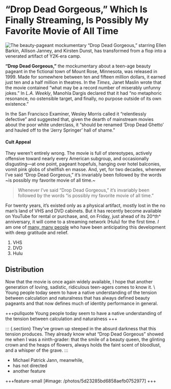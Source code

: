 # “Drop Dead Gorgeous,” Which Is Finally Streaming, Is Possibly My Favorite Movie of All Time

![The beauty-pageant mockumentary “Drop Dead Gorgeous,” starring Ellen Barkin, Allison Janney, and Kirsten Dunst, has transformed from a flop into a venerated artifact of Y2K-era camp.](https://media.newyorker.com/photos/5d1681a47ee4a30008869919/master/w_1626,c_limit/Tolentino-Drop-Dead-Gorgeous.jpg)

**“Drop Dead Gorgeous,”** the mockumentary about a teen-age beauty pageant in the fictional town of Mount Rose, Minnesota, was released in 1999. Made for somewhere between ten and fifteen million dollars, it earned just ten and a half million in theatres. In the _Times_, Janet Maslin wrote that the movie contained “what may be a record number of miserably unfunny jokes.” In _L.A. Weekly_, Manohla Dargis declared that it had “no metaphoric resonance, no ostensible target, and finally, no purpose outside of its own existence.”

In the San Francisco Examiner, Wesley Morris called it “relentlessly defective” and suggested that, given the dearth of mainstream movies about the poor white underclass, it “should be renamed ‘Drop Dead Ghetto’ and hauled off to the ‘Jerry Springer’ hall of shame.”

#### Cult Appeal

They weren’t entirely wrong. The movie is full of stereotypes, actively offensive toward nearly every American subgroup, and occasionally disgusting—at one point, pageant hopefuls, hanging over hotel balconies, vomit pink globs of shellfish en masse. And, yet, for two decades, whenever I’ve said “Drop Dead Gorgeous,” it’s invariably been followed by the words ~is possibly my favorite movie of all time.~

> Whenever I’ve said “Drop Dead Gorgeous,” it’s invariably been followed by the words “is possibly my favorite movie of all time.”

For twenty years, it’s existed only as a physical artifact, mostly lost in the no man’s land of VHS and DVD cabinets. But it has recently become available on YouTube for rental or purchase, and, on Friday, just ahead of its 20^th^ anniversary, it will come to a streaming network (Hulu) for the first time. _I_ am one of [many, many people](<https://en.wikipedia.org/wiki/Drop_Dead_Gorgeous_(TV_series)>) who have been anticipating this development with deep gratitude and relief.

1.  VHS
2.  DVD
3.  Hulu

## Distribution

Now that the movie is once again widely available, I hope that another generation of loving, sadistic, ridiculous teen-agers comes to know it. \ Young people today seem to have a
native understanding of the tension between calculation and naturalness that has always defined beauty pageants and that now defines much of identity performance in general.

+++pullquote
Young people today seem to have a native understanding of the tension between calculation and naturalness
+++

::: {.section}
They’ve grown up steeped in the absurd darkness that this tension produces. They already know what “Drop Dead Gorgeous” showed me when I was a ninth-grader: that the smile of a beauty queen, the glinting crown and the heaps of flowers, always holds the faint scent of bloodlust, and a whisper of the grave.
:::

- Michael Patrick Jann, meanwhile,
- has not directed
- another feature

+++feature-small
[#image: /photos/5d23285bd6858aefb0752977]
+++
